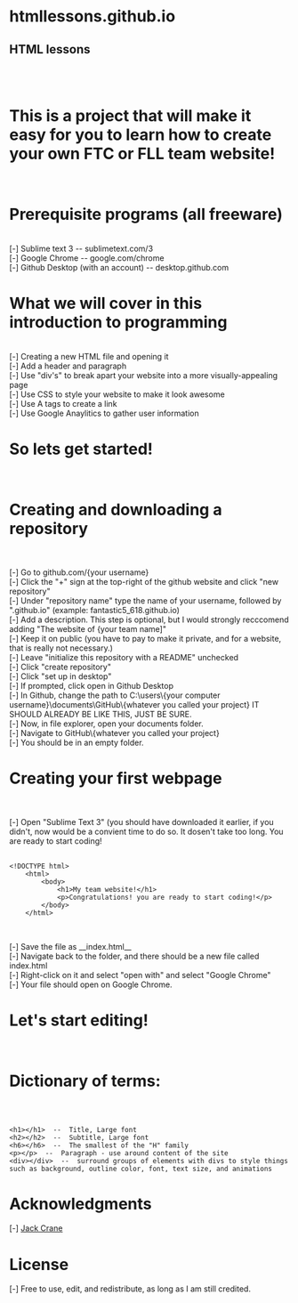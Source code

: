 # htmllessons.github.io
## HTML lessons


<br>
<br>
<h1>This is a project that will make it easy for you to learn how to create your own FTC or FLL team website!</h1>
<br>
<h1>Prerequisite programs (all freeware)</h1>
<br>[-] Sublime text 3  --  sublimetext.com/3
<br>[-] Google Chrome  --  google.com/chrome
<br>[-] Github Desktop (with an account)  --  desktop.github.com
<br>
<h1>What we will cover in this introduction to programming</h1>
<br>[-] Creating a new HTML file and opening it
<br>[-] Add a header and paragraph
<br>[-] Use "div's" to break apart your website into a more visually-appealing page
<br>[-] Use CSS to style your website to make it look awesome
<br>[-] Use A tags to create a link
<br>[-] Use Google Anaylitics to gather user information
<br>
<h1>So lets get started!</h1>
<br>
<h1>Creating and downloading a repository</h1>
<br>
<br>[-] Go to github.com/{your username}
<br>[-] Click the "+" sign at the top-right of the github website and click "new repository"
<br>[-] Under "repository name" type the name of your username, followed by ".github.io" (example: fantastic5_618.github.io)
<br>[-] Add a description. This step is optional, but I would strongly recccomend adding "The website of {your team name]"
<br>[-] Keep it on public (you have to pay to make it private, and for a website, that is really not necessary.) 
<br>[-] Leave "initialize this repository with a README" unchecked
<br>[-] Click "create repository"
<br>[-] Click "set up in desktop"
<br>[-] If prompted, click open in Github Desktop
<br>[-] In Github, change the path to C:\users\{your computer username}\documents\GitHub\{whatever you called your project} IT SHOULD ALREADY BE LIKE THIS, JUST BE SURE.
<br>[-] Now, in file explorer, open your documents folder.
<br>[-] Navigate to GitHub\{whatever you called your project}
<br>[-] You should be in an empty folder.
<br>
<h1>Creating your first webpage</h1>
<br>
<br>[-] Open "Sublime Text 3" (you should have downloaded it earlier, if you didn't, now would be a convient time to do so. It dosen't take too long. You are ready to start coding!<br>
<pre>
	<code>
&lt;!DOCTYPE html&gt;
	&lt;html&gt;
		&lt;body&gt;
			&lt;h1&gt;My team website!&lt;/h1&gt;
			&lt;p&gt;Congratulations! you are ready to start coding!&lt;/p&gt;
		&lt;/body&gt;
	&lt;/html&gt;
	</code>
</pre>
<br>[-] Save the file as __index.html__
<br>[-] Navigate back to the folder, and there should be a new file called index.html
<br>[-] Right-click on it and select "open with" and select "Google Chrome"
<br>[-] Your file should open on Google Chrome.
<br>
<h1>Let's start editing!</h1>
<br>
<h1>Dictionary of terms:</h1><br>
<pre><code>
&lt;h1&gt;&lt;/h1&gt;  --  Title, Large font
&lt;h2&gt;&lt;/h2&gt;  --  Subtitle, Large font
&lt;h6&gt;&lt;/h6&gt;  --  The smallest of the "H" family
&lt;p&gt;&lt;/p&gt;  --  Paragraph - use around content of the site
&lt;div&gt;&lt;/div&gt;  --  surround groups of elements with divs to style things such as background, outline color, font, text size, and animations
</code></pre>
<h1>Acknowledgments</h1>
[-] <a href="mailto: 3jbc22@gmail.com">Jack Crane</a>
<h1>License</h1>
[-] Free to use, edit, and redistribute, as long as I am still credited.
